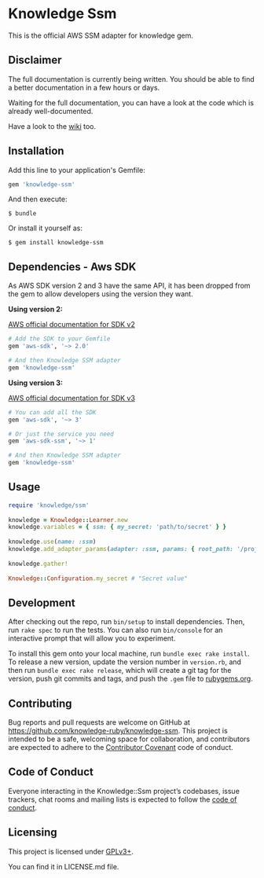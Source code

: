 # Knowledge Ssm

This is the official AWS SSM adapter for knowledge gem.

## Disclaimer

The full documentation is currently being written. You should be able to find a better documentation in a few hours or days.

Waiting for the full documentation, you can have a look at the code which is already well-documented.

Have a look to the [wiki](https://github.com/knowledge-ruby/knowledge-ssm/wiki) too.

## Installation

Add this line to your application's Gemfile:

```ruby
gem 'knowledge-ssm'
```

And then execute:

    $ bundle

Or install it yourself as:

    $ gem install knowledge-ssm

## Dependencies - Aws SDK

As AWS SDK version 2 and 3 have the same API, it has been dropped from the gem to allow developers using the version they want.

**Using version 2:**

[AWS official documentation for SDK v2](https://docs.aws.amazon.com/sdkforruby/api/index.html)

```ruby
# Add the SDK to your Gemfile
gem 'aws-sdk', '~> 2.0'

# And then Knowledge SSM adapter
gem 'knowledge-ssm'
```

**Using version 3:**

[AWS official documentation for SDK v3](https://docs.aws.amazon.com/sdk-for-ruby/v3/api/)

```ruby
# You can add all the SDK
gem 'aws-sdk', '~> 3'

# Or just the service you need
gem 'aws-sdk-ssm', '~> 1'

# And then Knowledge SSM adapter
gem 'knowledge-ssm'
```

## Usage

```ruby
require 'knowledge/ssm'
  
knowledge = Knowledge::Learner.new
knowledge.variables = { ssm: { my_secret: 'path/to/secret' } }
  
knowledge.use(name: :ssm)
knowledge.add_adapter_params(adapter: :ssm, params: { root_path: '/project' })
  
knowledge.gather!
  
Knowledge::Configuration.my_secret # "Secret value"
```

## Development

After checking out the repo, run `bin/setup` to install dependencies. Then, run `rake spec` to run the tests. You can also run `bin/console` for an interactive prompt that will allow you to experiment.

To install this gem onto your local machine, run `bundle exec rake install`. To release a new version, update the version number in `version.rb`, and then run `bundle exec rake release`, which will create a git tag for the version, push git commits and tags, and push the `.gem` file to [rubygems.org](https://rubygems.org).

## Contributing

Bug reports and pull requests are welcome on GitHub at https://github.com/knowledge-ruby/knowledge-ssm. This project is intended to be a safe, welcoming space for collaboration, and contributors are expected to adhere to the [Contributor Covenant](http://contributor-covenant.org) code of conduct.

## Code of Conduct

Everyone interacting in the Knowledge::Ssm project’s codebases, issue trackers, chat rooms and mailing lists is expected to follow the [code of conduct](https://github.com/knowledge-ruby/knowledge-ssm/blob/master/CODE_OF_CONDUCT.md).

## Licensing

This project is licensed under [GPLv3+](https://www.gnu.org/licenses/gpl-3.0.en.html).

You can find it in LICENSE.md file.